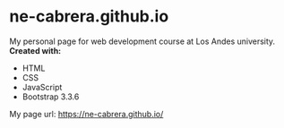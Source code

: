 # ne-cabrera.github.io
My personal page for web development course at Los Andes university.  
**Created with:**
* HTML
* CSS
* JavaScript
* Bootstrap 3.3.6 

My page url: https://ne-cabrera.github.io/
